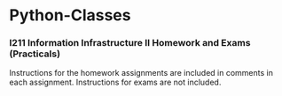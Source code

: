 # Python-Classes
### I211 Information Infrastructure II Homework and Exams (Practicals)

Instructions for the homework assignments are included in comments in each assignment. Instructions for exams are not included.
